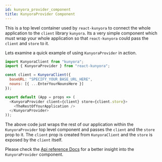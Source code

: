 ```yaml
---
id: kunyora_provider_component
title: KunyoraProvider Component
---
```


This is a top level container used by `react-kunyora` to connect the whole application to the `client` library `kunyora`. Its a very simple component which must wrap your whole application so that `react-kunyora` could pass the `client` and `store` to it.

Lets examine a quick example of using `KunyoraProvider` in action.

```javascript
import KunyoraClient from "kunyora";
import { KunyoraProvider } from "react-kunyora";

const client = KunyoraClient({
  baseURL: "SPECIFY_YOUR_BASE_URL_HERE",
  nouns: [{ ...EnterYourNounsHere }]
});

export default (App = props => (
  <KunyoraProvider client={client} store={client.store}>
    <TheRestOfYourApplication />
  </KunyoraProvider>
));
```

The above code just wraps the rest of our application within the `KunyoraProvider` top level component and passes the `client` and the `store` prop to it. The `client` prop is created from `KunyoraClient` and the `store` is exposed by the `client` itself.

Please check the [Api reference Docs](kunyora_provider_api_reference.md) for a  better insight into the `KunyoraProvider` component.

